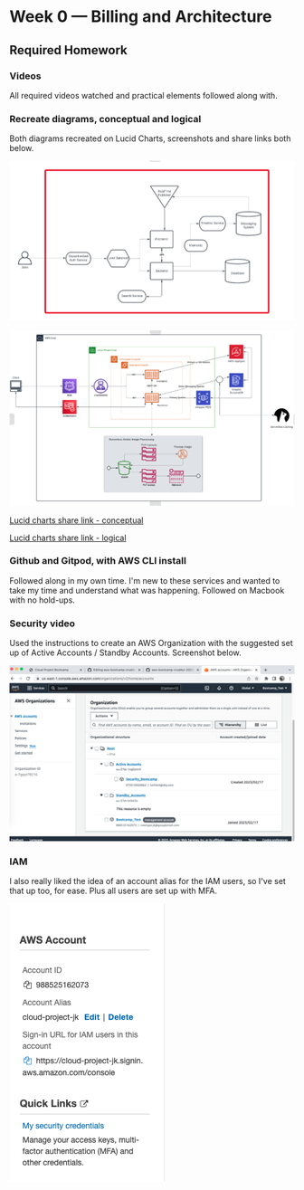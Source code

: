 # Week 0 — Billing and Architecture

## Required Homework

### Videos

All required videos watched and practical elements followed along with.

### Recreate diagrams, conceptual and logical

Both diagrams recreated on Lucid Charts, screenshots and share links both below.

![Conceptual diagram screenshot](assets/Conceptual-diagram.png)

![Logical diagram screenshot](assets/Logical-diagram.png)

[Lucid charts share link - conceptual](https://lucid.app/lucidchart/e94f2a00-9098-45ee-aacb-4cfa94beb80e/edit?viewport_loc=-1235%2C-282%2C1794%2C924%2C0_0&invitationId=inv_1bfbde00-a16f-4092-a807-d3c31034c9cf)

[Lucid charts share link - logical](https://lucid.app/lucidchart/af811d60-cfb8-45db-a8c1-0b0579ad41b8/edit?viewport_loc=-648%2C-1042%2C2004%2C1032%2C0_0&invitationId=inv_4ecd12c4-0c77-4be9-aadf-df3a2285e24b)

### Github and Gitpod, with AWS CLI install

Followed along in my own time.  I'm new to these services and wanted to take my time and understand what was happening.  Followed on Macbook with no hold-ups.

### Security video

Used the instructions to create an AWS Organization with the suggested set up of Active Accounts / Standby Accounts.
Screenshot below.

![AWS Organizations screenshot](assets/AWS-Organizations.png)

### IAM

I also really liked the idea of an account alias for the IAM users, so I've set that up too, for ease.  Plus all users are set up with MFA.

![AWS Alias screenshot](assets/AWS-alias.png)

